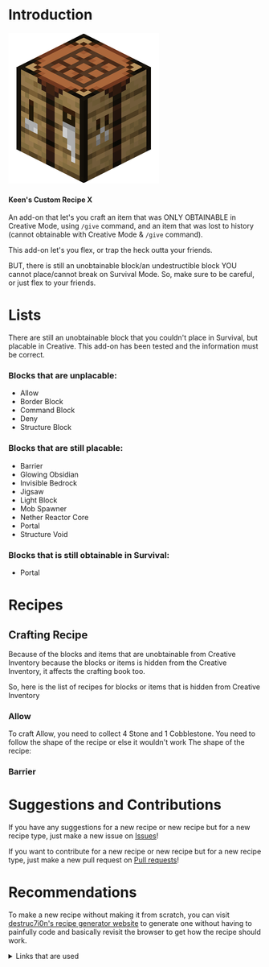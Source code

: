 # Introduction
![An icon for the add-on](images/PackIcon.png)

#### Keen's Custom Recipe X

An add-on that let's you craft an item that was ONLY OBTAINABLE in Creative Mode, using `/give` command, and an item that was lost to history (cannot obtainable with Creative Mode & `/give` command).

This add-on let's you flex, or trap the heck outta your friends.

BUT, there is still an unobtainable block/an undestructible block YOU cannot place/cannot break on Survival Mode. So, make sure to be careful, or just flex to your friends.
# Lists
There are still an unobtainable block that you couldn't place in Survival, but placable in Creative. This add-on has been tested and the information must be correct.
### Blocks that are unplacable:
- Allow
- Border Block
- Command Block
- Deny
- Structure Block
### Blocks that are still placable:
- Barrier
- Glowing Obsidian
- Invisible Bedrock
- Jigsaw
- Light Block
- Mob Spawner
- Nether Reactor Core
- Portal
- Structure Void
### Blocks that is still obtainable in Survival:
- Portal
# Recipes
## Crafting Recipe
Because of the blocks and items that are unobtainable from Creative Inventory because the blocks or items is hidden from the Creative Inventory, it affects the crafting book too. 

So, here is the list of recipes for blocks or items that is hidden from Creative Inventory
### Allow
To craft Allow, you need to collect 4 Stone and 1 Cobblestone. You need to follow the shape of the recipe or else it wouldn't work
The shape of the recipe:

### Barrier
# Suggestions and Contributions
If you have any suggestions for a new recipe or new recipe but for a new recipe type, just make a new issue on [Issues](https://github.com/keenanyafiqy/CustomRecipeX/issues/new/choose)!

If you want to contribute for a new recipe or new recipe but for a new recipe type, just make a new pull request on [Pull requests](https://github.com/keenanyafiqy/CustomRecipeX/pull)!
# Recommendations
To make a new recipe without making it from scratch, you can visit [destruc7i0n's recipe generator website](https://crafting.thedestruc7i0n.ca) to generate one without having to painfully code and basically revisit the browser to get how the recipe should work.

<details><summary>Links that are used</summary>
  <ul dir="auto">
    <li>
      https://github.com/keenanyafiqy/CustomRecipeX/images/PackIcon.png
    </li>
  </ul>
  <ul dir="auto">
    <li>
      https://github.com/keenanyafiqy/CustomRecipeX/issues/new/choose
    </li>
  </ul>
  <ul dir="auto">
    <li>
      https://github.com/keenanyafiqy/CustomRecipeX/pull
    </li>
  </ul>
  <ul dir="auto">
    <li>
      https://crafting.thedestruc7i0n.ca
    </li>
  </ul>
</details>
